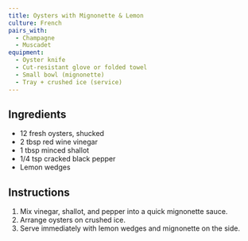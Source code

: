 ```yaml
---
title: Oysters with Mignonette & Lemon
culture: French
pairs_with:
  - Champagne
  - Muscadet
equipment:
  - Oyster knife
  - Cut-resistant glove or folded towel
  - Small bowl (mignonette)
  - Tray + crushed ice (service)
---
```


## Ingredients
- 12 fresh oysters, shucked
- 2 tbsp red wine vinegar
- 1 tbsp minced shallot
- 1/4 tsp cracked black pepper
- Lemon wedges

## Instructions
1. Mix vinegar, shallot, and pepper into a quick mignonette sauce.
2. Arrange oysters on crushed ice.
3. Serve immediately with lemon wedges and mignonette on the side.
